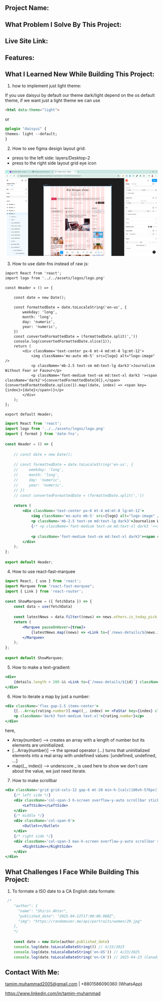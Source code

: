 ## Project Name: 

## What Problem I Solve By This Project: 

## Live Site Link: 

## Features:

## What I Learned New While Building This Project: 

1. how to implement just light theme: 

If you use daisyui by default our theme dark/light depend on the os default theme, if we want just a light theme we can use 

```html
<html data-theme="light">
```
or

```css
@plugin "daisyui" {
themes: light --default;
}
```

2. How to see figma design layout grid:  

- press to the left side: layers/Desktop-2
- press to the right side layout grid eye icon

![image](./src//assets/images/readme-images/how-to-see-layout-grid-on-figma.png)


3. How to use date-fns instead of raw js: 

```
import React from 'react';
import logo from '../../assets/logos/logo.png'

const Header = () => {

    const date = new Date();

    const formattedDate = date.toLocaleString('en-us', {
        weekday: 'long',
        month: 'long',
        day: 'numeric',
        year: 'numeric',
    })
    const convertedFormattedDate = (formattedDate.split(','))
    console.log(convertedFormattedDate.slice(1));
    return (
        <div className='text-center px-6 mt-4 md:mt-8 lg:mt-12'>
            <img className='mx-auto mb-5' src={logo} alt="logo-image" />
            <p className='mb-2.5 text-sm md:text-lg dark3'>Journalism Without Fear or Favour</p>
            <p className='font-medium text-sm md:text-xl dark3 '><span className='dark2'>{convertedFormattedDate[0]},</span>{convertedFormattedDate.splice(1).map((date, index) => <span key={index}>{date}</span>)}</p>
        </div>
    );
};

export default Header;
```

```jsx
import React from 'react';
import logo from '../../assets/logos/logo.png'
import { format } from 'date-fns';

const Header = () => {

    // const date = new Date();

    // const formattedDate = date.toLocaleString('en-us', {
    //     weekday: 'long',
    //     month: 'long',
    //     day: 'numeric',
    //     year: 'numeric',
    // })
    // const convertedFormattedDate = (formattedDate.split(','))

    return (
        <div className='text-center px-6 mt-4 md:mt-8 lg:mt-12'>
            <img className='mx-auto mb-5' src={logo} alt="logo-image" />
            <p className='mb-2.5 text-sm md:text-lg dark3'>Journalism Without Fear or Favour</p>
            {/* <p className='font-medium text-sm md:text-xl dark3 '><span className='dark2'>{convertedFormattedDate[0]},</span>{convertedFormattedDate.splice(1).map((date, index) => <span key={index}>{date}</span>)}</p> */}

            <p className='font-medium text-sm md:text-xl dark3'><span className='dark2'>{format(new Date(), "eeee, ")}</span>{format(new Date(), "MMMM dd, yyyy")}</p>
        </div>
    );
};

export default Header;
```

4. How to use react-fast-marquee

```jsx
import React, { use } from 'react';
import Marquee from "react-fast-marquee";
import { Link } from 'react-router';

const ShowMarquee = ({ fetchData }) => {
    const data = use(fetchData)

    const latestNews = data.filter((news) => news.others.is_today_pick === true)
    return (
        <Marquee pauseOnHover={true}>
            {latestNews.map((news) => <Link to={`/news-details/${news.id}`} className='mr-5 cursor-pointer hover:underline' key={news.id}>{news.title}</Link>)}
        </Marquee>
    );
};

export default ShowMarquee;
```

5. How to make a text-gradient: 

```jsx
<div>
    {details.length > 200 && <Link to={`/news-details/${id}`} className='font-medium bg-linear-to-r from-[#FF8C47] to-[#F75B5F] bg-clip-text text-transparent'>Read More</Link>}
</div>
```

6. How to iterate a map by just a number: 

```jsx
<div className='flex gap-2.5 items-center'>
    {[...Array(rating.number)].map((_, index) => <FaStar key={index} className='text-[#FF8C47]' size={24} />)}
    <p className='dark3 font-medium text-xl'>{rating.number}</p>
</div>
```

here, 
- Array(number) --> creates an array with a length of number but its elements are uninitialized. 
- [...Array(number)] --> the spread operator (...) turns that uninitialized elements into a real array with undefined values: [undefined, undefined, ...]
- map((_, index)) --> underscore _ is used here to show we don’t care about the value, we just need iterate.

7. How to make scrollbar

```jsx
<div className='grid grid-cols-12 gap-6 mt-20 min-h-[calc(100vh-576px)]'>
    {/* left side */}
    <div className='col-span-3 h-screen overflow-y-auto scrollbar sticky top-4'>
        <LeftSide></LeftSide>
    </div>
    {/* middle */}
    <div className='col-span-6'>
        <Outlet></Outlet>
    </div>
    {/* right side */}
    <div className='col-span-3 max-h-screen overflow-y-auto scrollbar sticky top-4'>
        <RightSide></RightSide>
    </div>
</div>
```

## What Challenges I Face While Building This Project:

1. To formate a ISO date to a CA English data formate: 

```jsx
 /*
    "author": {
      "name": "Shirin Akter",
      "published_date": "2025-04-22T17:00:00.000Z",
      "img": "https://randomuser.me/api/portraits/women/29.jpg"
    }, 
    */

    const date = new Date(author.published_date)
    console.log(date.toLocaleDateString()) // 4/23/2025
    console.log(date.toLocaleDateString('en-US')) // 4/23/2025
    console.log(date.toLocaleDateString('en-CA')) // 2025-04-23 (Canadian English locale)
```

## Contact With Me: 

tamim.muhammad2005@gmail.com | +8801586090360 (WhatsApp)  

https://www.linkedin.com/in/tamim-muhammad
 